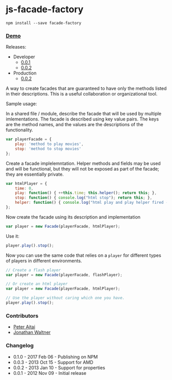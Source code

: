 js-facade-factory
=================

```$xslt
npm install --save facade-factory
```

### [Demo](http://solid-stack.github.io/js-facade-factory/tests/sample/)

Releases:

* Developer
    * [0.0.1](http://solid-stack.github.com/js-facade-factory/builds/jsff.0.0.1.js)
    * [0.0.2](http://solid-stack.github.com/js-facade-factory/builds/jsff.0.0.2.js)
* Production
    * [0.0.2](http://solid-stack.github.com/js-facade-factory/builds/jsff.0.0.2.min.js)
    

A way to create facades that are guaranteed to have only the methods listed in their descriptions. This is a useful
collaboration or organizational tool.

Sample usage:

In a shared file / module, describe the facade that will be used by multiple imlementations. The facade is described
using key value pairs. The keys are the method names, and the values are the descriptions of the functionality.

```javascript
var playerFacade = {
    play: 'method to play movies',
    stop: 'method to stop movies'
};
```

Create a facade implelemntation. Helper methods and fields may be used and will be functional, but they will not be
exposed as part of the facade; they are essentially private.

```javascript
var htmlPlayer = {
    time: 0,
    play: function() { ++this.time; this.helper(); return this; },
    stop: function() { console.log("html stop"); return this; },
    helper: function() { console.log("html play and play helper fired - time is now: " + this.time); },
};
```

Now create the facade using its description and implementation

```javascript
var player = new Facade(playerFacade, htmlPlayer);
```

Use it:

```javascript
player.play().stop();
```

Now you can use the same code that relies on a `player` for different types of players in different environments.

```javascript
// Create a flash player
var player = new Facade(playerFacade, flashPlayer);

// Or create an html player
var player = new Facade(playerFacade, htmlPlayer);

// Use the player without caring which one you have.
player.play().stop();
```

### Contributors
* [Peter Ajtai](https://github.com/pajtai)
* [Jonathan Waltner](https://github.com/uselessinfo)

### Changelog

* 0.1.0 - 2017 Feb 06 - Publishing on NPM
* 0.0.3 - 2013 Oct 15 - Support for AMD
* 0.0.2 - 2013 Jan 10 - Support for properties
* 0.0.1 - 2012 Nov 09 - Initial release
